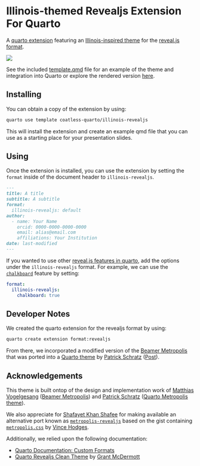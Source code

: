 # Illinois-themed Revealjs Extension For Quarto

A [quarto extension](https://quarto.org/docs/extensions/) featuring an [Illinois-inspired theme](https://marketing.illinois.edu/visual-identity/color) for the [reveal.js format](https://quarto.org/docs/presentations/revealjs/).

[![](title-slide-quarto-illinois.png)](http://quarto.thecoatlessprofessor.com/illinois-revealjs/)

See the included [template.qmd](template.qmd) file for an example of the theme and integration into Quarto or explore the rendered version [here](http://quarto.thecoatlessprofessor.com/illinois-revealjs/).

## Installing

You can obtain a copy of the extension by using:

```bash
quarto use template coatless-quarto/illinois-revealjs
```

This will install the extension and create an example qmd file that
you can use as a starting place for your presentation slides.

## Using

Once the extension is installed, you can use the extension by setting the `format` inside of the document header to `illinois-revealjs`.

```markdown
---
title: A title
subtitle: A subtitle
format:
  illinois-revealjs: default
author:
  - name: Your Name
    orcid: 0000-0000-0000-0000
    email: alias@email.com
    affiliations: Your Institution
date: last-modified
---
```

If you wanted to use other [reveal.js features in quarto](https://quarto.org/docs/presentations/revealjs/), add the options under the `illinois-revealjs` format. For example, we can use the [`chalkboard`](https://quarto.org/docs/presentations/revealjs/presenting.html#chalkboard) feature by setting:

```yaml
format:
  illinois-revealjs:
    chalkboard: true
```

## Developer Notes

We created the quarto extension for the revealjs format by using:

```sh
quarto create extension format:revealjs
```

From there, we incorporated a modified version of the [Beamer Metropolis](https://github.com/matze/mtheme) that was ported into a [Quarto theme](https://codeberg.org/pat-s/quarto-metropolis) by [Patrick Schratz](https://pat-s.me/) ([Post](https://pat-s.me/quarto-metropolis-theme/)).

## Acknowledgements

This theme is built ontop of the design and implementation work of [Matthias Vogelgesang](https://bloerg.net/) ([Beamer Metropolis](https://github.com/matze/mtheme)) and [Patrick Schratz](https://pat-s.me/) ([Quarto Metropolis theme](https://codeberg.org/pat-s/quarto-metropolis)).

We also appreciate for [Shafayet Khan Shafee](https://github.com/shafayetShafee) for making available an alternative port known as [`metropolis-revealjs`](https://github.com/shafayetShafee/metropolis) based on the gist containing [`metropolis.css`](https://gist.github.com/vhodges/e37893eecde3f3333150) by [Vince Hodges](https://github.com/vhodges).

Additionally, we relied upon the following documentation:

- [Quarto Documentation: Custom Formats](https://quarto.org/docs/extensions/formats.html)
- [Quarto Revealjs Clean Theme](https://github.com/grantmcdermott/quarto-revealjs-clean) by [Grant McDermott](https://github.com/grantmcdermott)
